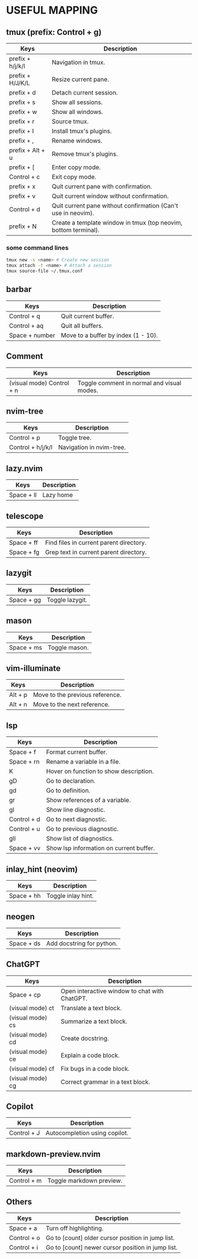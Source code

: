 # USEFUL MAPPING
## tmux (prefix: Control + g)
| Keys | Description |
--- | --- |
| prefix + h/j/k/l | Navigation in tmux. |
| prefix + H/J/K/L | Resize current pane. |
| prefix + d | Detach current session. |
| prefix + s | Show all sessions. |
| prefix + w | Show all windows. |
| prefix + r | Source tmux. |
| prefix + I | Install tmux's plugins. |
| prefix + , | Rename windows. |
| prefix + Alt + u | Remove tmux's plugins. |
| prefix + [ | Enter copy mode. |
| Control + c | Exit copy mode. |
| prefix + x | Quit current pane with confirmation. |
| prefix + v | Quit current window without confirmation. |
| Control + d | Quit current pane without confirmation (Can't use in neovim). |
| prefix + N | Create a template window in tmux (top neovim, bottom terminal). |
### some command lines
```bash
tmux new -s <name> # Create new session
tmux attach -t <name> # Attach a session
tmux source-file ~/.tmux.conf
```
## barbar
| Keys | Description |
--- | --- |
| Control + q | Quit current buffer. |
| Control + aq | Quit all buffers. |
| Space + number | Move to a buffer by index (1 - 10). |
## Comment
| Keys | Description |
--- | --- |
| (visual mode) Control + n | Toggle comment in normal and visual modes. |
## nvim-tree
| Keys | Description |
--- | --- |
| Control + p | Toggle tree. |
| Control + h/j/k/l | Navigation in nvim-tree. |
## lazy.nvim
| Keys | Description |
--- | --- |
| Space + ll | Lazy home |
## telescope
| Keys | Description |
--- | --- |
| Space + ff | Find files in current parent directory. |
| Space + fg | Grep text in current parent directory. |
## lazygit 
| Keys | Description |
--- | --- |
| Space + gg | Toggle lazygit. |
## mason
| Keys | Description |
--- | --- |
| Space + ms | Toggle mason. |
## vim-illuminate
| Keys | Description |
--- | --- |
| Alt + p | Move to the previous reference. |
| Alt + n | Move to the next reference. |
## lsp
| Keys | Description |
--- | --- |
| Space + f | Format current buffer. |
| Space + rn | Rename a variable in a file. |
| K | Hover on function to show description. |
| gD | Go to declaration. |
| gd | Go to definition. |
| gr | Show references of a variable. |
| gl | Show line diagnostic. |
| Control + d | Go to next diagnostic. |
| Control + u | Go to previous diagnostic. |
| gll | Show list of diagnostics. |
| Space + vv | Show lsp information on current buffer.|
## inlay_hint (neovim)
| Keys | Description |
--- | --- |
| Space + hh | Toggle inlay hint. |
## neogen
| Keys | Description |
--- | --- |
| Space + ds | Add docstring for python. |
## ChatGPT
| Keys | Description |
--- | --- |
| Space + cp | Open interactive window to chat with ChatGPT. |
| (visual mode) ct | Translate a text block. |
| (visual mode) cs | Summarize a text block. |
| (visual mode) cd | Create docstring. |
| (visual mode) ce | Explain a code block. |
| (visual mode) cf | Fix bugs in a code block. |
| (visual mode) cg | Correct grammar in a text block. |
## Copilot
| Keys | Description |
--- | --- |
| Control + J | Autocompletion using copilot. |
## markdown-preview.nvim
| Keys | Description |
--- | --- |
| Control + m | Toggle markdown preview. |


## Others
| Keys | Description |
--- | --- |
| Space + a | Turn off highlighting. |
| Control + o | Go to [count] older cursor position in jump list. |
| Control + i | Go to [count] newer cursor position in jump list. |
